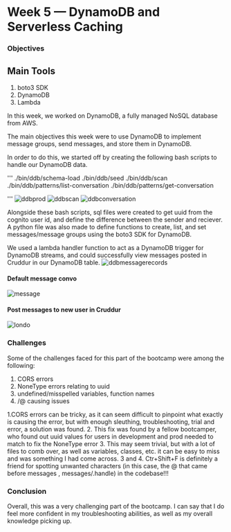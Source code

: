 # Week 5 — DynamoDB and Serverless Caching

### Objectives

## Main Tools
<ol>
  <li>boto3 SDK</li>
  <li>DynamoDB</li>
  <li>Lambda</li>
</ol>

In this week, we worked on DynamoDB, a fully managed NoSQL database from AWS.

The main objectives this week were to use DynamoDB to implement message groups, send messages, and store them in DynamoDB.

In order to do this, we started off by creating the following bash scripts to handle our DynamoDB data.

'''
./bin/ddb/schema-load
./bin/ddb/seed
./bin/ddb/scan
./bin/ddb/patterns/list-conversation
./bin/ddb/patterns/get-conversation

'''
![ddbprod](https://user-images.githubusercontent.com/125153369/230673932-06c3b280-75a7-4034-9c5a-eb712dca14b6.PNG)
![ddbscan](https://user-images.githubusercontent.com/125153369/230673909-5fec5ae3-816b-466f-b9e5-13e254ee9300.PNG)
![ddbconversation](https://user-images.githubusercontent.com/125153369/230673885-19c7087f-c08c-42c1-a010-a03dafd89d61.PNG)

Alongside these bash scripts, sql files were created to get uuid from the cognito user id, and define the difference between the sender and reciever.
A python file was also made to define functions to create, list, and set messages/message groups using the boto3 SDK for DynamoDB. 

We used a lambda handler function to act as a DynamoDB trigger for DynamoDB streams, and could successfully view messages posted in Cruddur in our DynamoDB table.
![ddbmessagerecords](https://user-images.githubusercontent.com/125153369/230673782-603779a4-681a-44c3-be35-f7b699d767ec.PNG)

#### Default message convo
![message](https://user-images.githubusercontent.com/125153369/230673972-149b88dc-74e6-4d9b-89be-68560081b6da.PNG)

#### Post messages to new user in Cruddur
![londo](https://user-images.githubusercontent.com/125153369/230673724-b448d932-312a-42a5-a582-49def53a4465.PNG)


### Challenges

Some of the challenges faced for this part of the bootcamp were among the following:

1. CORS errors
2. NoneType errors relating to uuid
3. undefined/misspelled variables, function names
4. /@ causing issues

1.CORS errors can be tricky, as it can seem difficult to pinpoint what exactly is causing the error, but with enough sleuthing, troubleshooting, trial and error, a solution was found.
2. This fix was found by a fellow bootcamper, who found out uuid values for users in development and prod needed to match to fix the NoneType error 
3. This may seem trivial, but with a lot of files to comb over, as well as variables, classes, etc. it can be easy to miss and was something I had come across. 
3 and 4. Ctr+Shift+F is definitely a friend for spotting unwanted characters (in this case, the @ that came before messages , messages/.handle) in the codebase!!! 

### Conclusion

Overall, this was a very challenging part of the bootcamp. I can say that I do feel more confident in my troubleshooting abilities, as well as my overall knowledge  picking up. 


